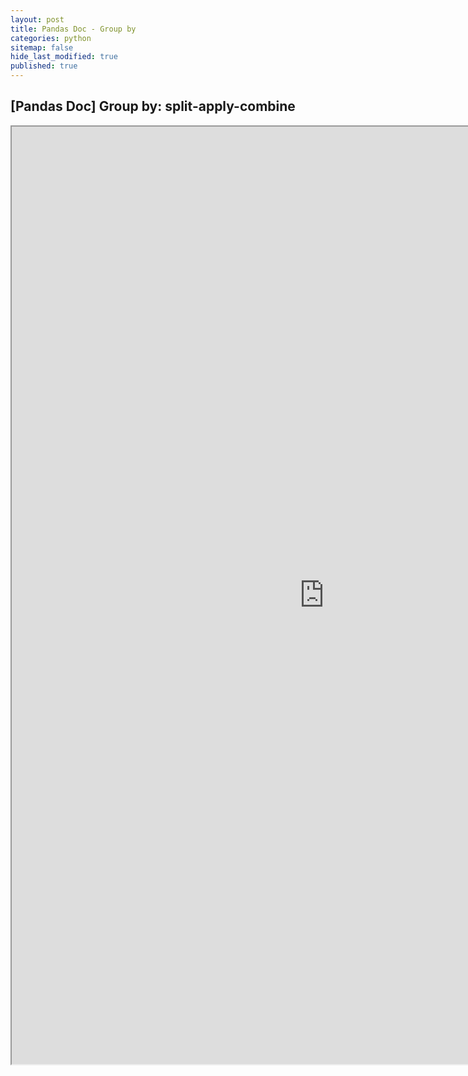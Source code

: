 ```yaml
---
layout: post
title: Pandas Doc - Group by
categories: python
sitemap: false
hide_last_modified: true
published: true
---
```


## [Pandas Doc] Group by: split-apply-combine

<iframe src="https://nbviewer.org/gist/soyeonkimgithub/f82f7c4b82311c3336daa7b5b9ab3b58" width="1000" height="1500" scrolling="yes" frameborder="1"></iframe>
